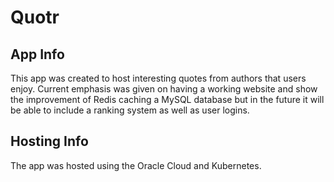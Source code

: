 # Quotr

## App Info
This app was created to host interesting quotes from authors that users enjoy. Current emphasis was given on having a working website and show the improvement of Redis caching a MySQL database but in the future it will be able to include a ranking system as well as user logins.

## Hosting Info

The app was hosted using the Oracle Cloud and Kubernetes.

